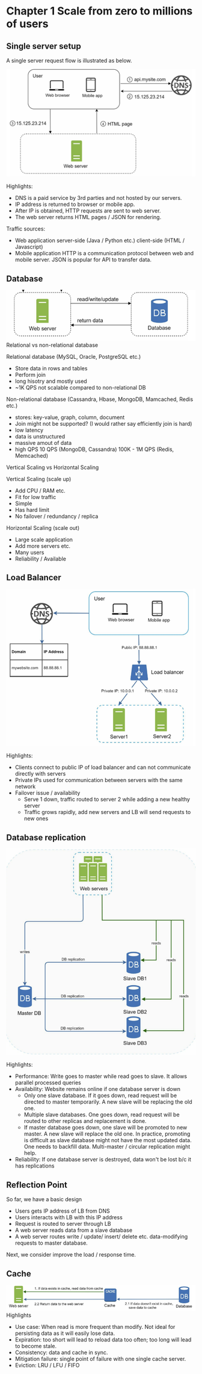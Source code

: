# Chapter 1 Scale from zero to millions of users
## Single server setup
A single server request flow is illustrated as below.

![single server](https://github.com/XuGaoUCI/SystemDesign/blob/main/images/chap1_simple_request_flow.PNG)

Highlights:
- DNS is a paid service by 3rd parties and not hosted by our servers.
- IP address is returned to browser or mobile app.
- After IP is obtained, HTTP requests are sent to web server.
- The web server returns HTML pages / JSON for rendering.

Traffic sources:
- Web application
server-side (Java / Python etc.)
client-side (HTML / Javascript)
- Mobile application
HTTP is a communication protocol between web and mobile server. JSON is popular for API to transfer data.
## Database
![with database](https://github.com/XuGaoUCI/SystemDesign/blob/main/images/chap1_simple_request_db.PNG)
Relational vs non-relational database

Relational database (MySQL, Oracle, PostgreSQL etc.)
- Store data in rows and tables
- Perform join 
- long hisotry and mostly used 
- ~1K QPS not scalable compared to non-relational DB

Non-relational database (Cassandra, Hbase, MongoDB, Mamcached, Redis etc.)
- stores: key-value, graph, column, document
- Join might not be supported? (I would rather say efficiently join is hard)
- low latency
- data is unstructured 
- massive amout of data 
- high QPS 10 QPS (MongoDB, Cassandra) 100K - 1M QPS (Redis, Memcached)

Vertical Scaling vs Horizontal Scaling

Vertical Scaling (scale up)
- Add CPU / RAM etc.
- Fit for low traffic 
- Simple
- Has hard limit 
- No failover / redundancy / replica

Horizontal Scaling (scale out)
- Large scale application
- Add more servers etc.
- Many users
- Reliability / Available 

## Load Balancer
![with lb](https://github.com/XuGaoUCI/SystemDesign/blob/main/images/chap_simple_lb.PNG)

Highlights:
- Clients connect to public IP of load balancer and can not communicate directly with servers
- Private IPs used for communication between servers with the same network
- Failover issue / availability 
  - Serve 1 down, traffic routed to server 2 while adding a new healthy server
  - Traffic grows rapidly, add new servers and LB will send requests to new ones

## Database replication
![with db replica](https://github.com/XuGaoUCI/SystemDesign/blob/main/images/chap1_simple_db_replica.PNG)

Highlights:
- Performance: Write goes to master while read goes to slave. It allows parallel processed queries 
- Availability: Website remains online if one database server is down
  - Only one slave database. If it goes down, read request will be directed to master temporarily. A new slave will be replacing the old one. 
  - Multiple slave databases. One goes down, read request will be routed to other replicas and replacement is done.
  - If master database goes down, one slave will be promoted to new master. A new slave will replace the old one. In practice, promoting is difficult as slave database might not have the most updated data. One needs to backfill data. Multi-master / circular replication might help.
- Reliability: If one database server is destroyed, data won't be lost b/c it has replications

## Reflection Point
So far, we have a basic design 
- Users gets IP address of LB from DNS
- Users interacts with LB with this IP address
- Request is routed to server through LB
- A web server reads data from a slave database
- A web server routes write / update/ insert/ delete etc. data-modifying requests to master database.

Next, we consider improve the load / response time.
## Cache
![with cache](https://github.com/XuGaoUCI/SystemDesign/blob/main/images/chap1_simple_cache.PNG)
Highlights
- Use case: When read is more frequent than modify. Not ideal for persisting data as it will easily lose data.
- Expiration: too short will lead to reload data too often; too long will lead to become stale.
- Consistency: data and cache in sync.
- Mitigation failure: single point of failure with one single cache server.
- Eviction: LRU / LFU / FIFO

